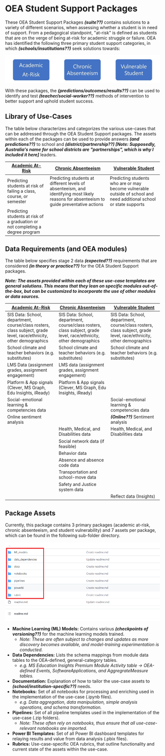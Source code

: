 # OEA Student Support Packages

These OEA Student Support Packages <em><strong>(suite??)</em></strong> contains solutions to a variety of different scenarios, when assessing whether a student is in need of support. From a pedagogical standpoint, "at-risk" is defined as students that are on the verge of being at-risk for academic struggle or failure. OEA has identified the following three primary student support categories, in which <em><strong>(schools/insutitutions??)</em></strong> seek solutions towards:

![alt text](https://github.com/cstohlmann/oea-at-risk-package/blob/main/Academic_At_Risk/docs/images/At-Risk-Package-Use-Cases.png)

With these packages, the <em><strong>(predictions/outcomes/results??)</em></strong> can be used to identify and test <em><strong>(teacher/social-worker??)</em></strong> methods of intervention to better support and uphold student success.

## Library of Use-Cases

The table below characterizes and categorizes the various use-cases that can be addressed through the OEA Student Support packages. The assets within each of the packages can be used to provide answers <em><strong>(and predictions??)</em></strong> to school and <em><strong>(district/partnership??) [Note: Supposedly, Australia's name for school districts are "partnerships", which is why I included it here]</em></strong> leaders. 

| [Academic At-Risk](https://github.com/cstohlmann/oea-at-risk-package/tree/main/Academic_At_Risk) | [Chronic Absenteeism](https://github.com/cstohlmann/oea-at-risk-package/tree/main/Chronic_Absenteeism) | [Vulnerable Student](https://github.com/cstohlmann/oea-at-risk-package/tree/main/Vulnerable_Students) |
| --- | --- | --- |
| Predicting students at risk of failing a class, course, or semester | Predicting students at different levels of absenteeism, and identifying most likely reasons for absenteeism to guide preventative actions | Predicting students who are or may become vulnerable outside of school and need additional school or state supports |
| Predicting students at risk of a graduation or not completing a degree program |

## Data Requirements (and OEA modules)

The table below specifies stage 2 data <em><strong>(expected??)</em></strong> requirements that are considered <em><strong>(in theory or practice??)</em></strong> for the OEA Student Support packages.

<strong><em>Note: The assets provided within each of these use-case templates are general solutions. This means that they lean on specific modules out-of-the-box, but can be customized to incorporate the use of other modules or data sources.</em></strong>

| [Academic At-Risk](https://github.com/cstohlmann/oea-at-risk-package/tree/main/Academic_At_Risk) | [Chronic Absenteeism](https://github.com/cstohlmann/oea-at-risk-package/tree/main/Chronic_Absenteeism) | [Vulnerable Student](https://github.com/cstohlmann/oea-at-risk-package/tree/main/Vulnerable_Students) |
| --- | --- | --- |
| SIS Data: School, department, course/class rosters, class subject, grade level, race/ethnicity, other demographics | SIS Data: School, department, course/class rosters, class subject, grade level, race/ethnicity, other demographics | SIS Data: School, department, course/class rosters, class subject, grade level, race/ethnicity, other demographics |
| School climate and teacher behaviors (e.g. substitutes) | School climate and teacher behaviors (e.g. substitutes) | School climate and teacher behaviors (e.g. substitutes) |
| LMS Data (assignment grades, assignment engagement) |  LMS data (assignment grades, assignment engagement) |  |
| Platform \& App signals (Clever, MS Graph, Edu Insights, iReady) | Platform \& App signals (Clever, MS Graph, Edu Insights, iReady) |  |
| Social-emotional learning \& competencies data |  | Social-emotional learning \& competencies data | 
| Online sentiment analysis |  | <strong><em>(Online??)</strong></em> Sentiment analysis |
|  | Health, Medical, and Disabilities data | Health, Medical, and Disabilities data |
|  | Social network data (if feasible) |  |
|  | Behavior data |  |
|  | Absence and absence code data |  |
|  | Transportation and school-move data |  |
|  | Safety and Justice system data |  |
|  |  | Reflect data (Insights) |

## Package Assets

Currently, this package contains 3 primary packages (academic at-risk, chronic absenteeism, and student vulnerability) and 7 assets per package, which can be found in the following sub-folder directory.

![alt text](https://github.com/cstohlmann/oea-at-risk-package/blob/main/Chronic_Absenteeism/docs/images/Chronic%20Absenteeism%20Folder%20Partitioning.png)

 - <strong>Machine Learning (ML) Models:</strong> Contains various <strong><em>(checkpoints of versioning??)</strong></em> for the machine learning models trained.
      * <em>Note: These are often subject to changes and updates as more discovery becomes available, and model-training experimentation is conducted. </em>
 - <strong>Data Dependencies:</strong> Lists the schema mappings from module data tables to the OEA-defined, general-category tables.
      * <em>e.g. MS Education Insights Premium Module Activity table -> OEA-defined Events, SoftwareApplications, and AggregrateMeasure tables.</em>
 - <strong>Documentation:</strong> Explanation of how to tailor the use-case assets to <strong><em>(school/institution-specific??)</strong></em> needs.
 - <strong>Notebooks:</strong> Set of all notebooks for processing and enriching used in the implementation of the use-case (.ipynb files). 
      * <em>e.g. Data aggregation, data manipulation, simple analysis operations, and schema transformation. </em>
 - <strong>Pipelines:</strong> Set of all pipeline templates used in the implementation of the use-case (.zip folders).
      * <em>Note: These often rely on notebooks, thus ensure that all use-case-relevant notebooks are imported.</em>
 - <strong>Power BI Templates:</strong> Set of all Power BI dashboard templates for relaying results and value from data analysis (.pbix files).
 - <strong>Rubrics:</strong> Use-case-specific OEA rubrics, that outline functionality and current state of the assets within the use-case.


